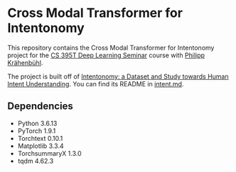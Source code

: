 # Cross Modal Transformer for Intentonomy

This repository contains the Cross Modal Transformer for Intentonomy project for the [CS 395T Deep Learning Seminar](https://www.philkr.net/cs395t/) course with [Philipp Krähenbühl](http://www.philkr.net/).

The project is built off of [Intentonomy: a Dataset and Study towards Human Intent Understanding](https://github.com/KMnP/intentonomy). You can find its README in [intent.md](intent.md).

## Dependencies
* Python 3.6.13
* PyTorch 1.9.1
* Torchtext 0.10.1
* Matplotlib 3.3.4
* TorchsummaryX 1.3.0
* tqdm 4.62.3

